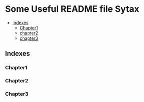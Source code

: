 # Some Useful README file Sytax
* [Indexes](#indexes)
  * [Chapter1](#chapter1)
  * [chapter2](#chapter2)
  * [chapter3](#chapter3)
## Indexes
### Chapter1
### Chapter2
### Chapter3

      
